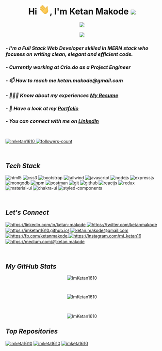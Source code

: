 
<!----------------------------------- Heading Section ------------------------------------>
<h1 align="center">
    Hi
    <img src="https://raw.githubusercontent.com/ABSphreak/ABSphreak/master/gifs/Hi.gif" width="35">,
    I'm Ketan Makode
   <img src="https://avatars.githubusercontent.com/u/62344326?v=4" width="35" >
</h1>
<p align="center"><img src="https://readme-typing-svg.herokuapp.com?font=times+new+roman&size=18&duration=4000&color=2691F7&lines=-+I'm+a+Full+Stack+Web+Developer+skilled+in+MERN+stack;-+I+focus+on+writing+clean,+elegant+and+efficient+code;-+I+enjoy+learning+new+things" style="margin: auto;"></p>
<p align="center" >
    
<img  height = "200" src="https://camo.githubusercontent.com/7de37139d0b4c1ce40865e799b446c0e963a3dd8fb68d239707237c40604fa3d/68747470733a2f2f63646e2e6472696262626c652e636f6d2f75736572732f3733303730332f73637265656e73686f74732f363538313234332f6176656e746f2e676966">
</p>

<!----------------------------------- About Section ------------------------------------>

<h3>
    <i>- I'm a Full Stack Web Developer skilled in MERN stack who focuses on writing clean, elegant and efficient code.</i>
</h3>

<h3>
    <i>- Currently working at Crio.do as a Project Engineer</i>
</h3>
<h3>
    <i>- 📫 How to reach me ketan.makode@gmail.com</i>
</h3>

<h3>
    <i>- 👨🏻‍🎓 Know about my experiences <a href="https://drive.google.com/file/d/1FhhB5KYR4v8UDr8oqTEpeqzDlocLMsCI/view?usp=sharing" target="_blank">My Resume</a></i>
</h3>

<h3>
    <i>- 💬 Have a look at my <a href="https://imketan1610.github.io/" target="_blank">Portfolio</a></i>
</h3>

<h3>
    <i>-  You can connect with me on <a href="https://www.linkedin.com/in/ketan-makode/" target="_blank">LinkedIn</a></i>
</h3>
<br>


<!----------------------------------- Profile View Section ------------------------------------>

<p align="left">
    <a href="https://github.com/imketan1610">
        <img src="https://komarev.com/ghpvc/?username=imketan1610&label=Profile%20views&color=0e75b6&style=flat" alt="imketan1610" />
    </a>
    <a href="https://github.com/imketan1610?tab=followers">
        <img src="https://img.shields.io/github/followers/imketan1610?label=Followers&style=social" alt="followers-count">
    </a>
</p>
<br>

<!----------------------------------- Tech Stack Section ------------------------------------>


<h2><i>Tech Stack</i></h2>

<p>
    <img src="https://img.shields.io/badge/HTML5-E34F26?style=for-the-badge&logo=html5&logoColor=white" alt="html5" />
    <img src="https://img.shields.io/badge/CSS3-1572B6?style=for-the-badge&logo=css3&logoColor=white" alt="css3" />
    <img src="https://img.shields.io/badge/Bootstrap-563D7C?style=for-the-badge&logo=bootstrap&logoColor=white" alt="bootstrap" />
    <img src="https://img.shields.io/badge/Tailwind_CSS-38B2AC?style=for-the-badge&logo=tailwind-css&logoColor=white" alt="tailwind" />
    <img src="https://img.shields.io/badge/JavaScript-323330?style=for-the-badge&logo=javascript&logoColor=F7DF1E" alt="javascript" />
    <img src="https://img.shields.io/badge/Node.js-339933?style=for-the-badge&logo=nodedotjs&logoColor=white" alt="nodejs" />
    <img src="https://img.shields.io/badge/Express.js-000000?style=for-the-badge&logo=express&logoColor=white" alt="expressjs" />
    <img src="https://img.shields.io/badge/MongoDB-4EA94B?style=for-the-badge&logo=mongodb&logoColor=white" alt="mongodb" />
    <img src="https://img.shields.io/badge/npm-CB3837?style=for-the-badge&logo=npm&logoColor=white" alt="npm" />
    <img src="https://img.shields.io/badge/Postman-FF6C37?style=for-the-badge&logo=Postman&logoColor=white" alt="postman" />
    <img src="https://img.shields.io/badge/Git-f44d27?style=for-the-badge&logo=git&logoColor=white" alt="git" />
    <img src="https://img.shields.io/badge/GitHub-100000?style=for-the-badge&logo=github&logoColor=white" alt="github" />
    <img src="https://img.shields.io/badge/React-20232A?style=for-the-badge&logo=react&logoColor=61DAFB" alt="reactjs" />
    <img src="https://img.shields.io/badge/Redux-593D88?style=for-the-badge&logo=redux&logoColor=white" alt="redux" />
    <img src="https://img.shields.io/badge/Material%20UI-007FFF?style=for-the-badge&logo=mui&logoColor=white" alt="material-ui" />
    <img src="https://img.shields.io/badge/Chakra%20UI-3bc7bd?style=for-the-badge&logo=chakraui&logoColor=white" alt="chakra-ui" />
    <img src="https://img.shields.io/badge/styled--components-DB7093?style=for-the-badge&logo=styled-components&logoColor=white" alt="styled-components" />
</p>
<br>



<!----------------------------------- Social Media Links Section ------------------------------------>

<h2><i>Let's Connect</i></h2>


<p align="left">
    <a href="https://linkedin.com/in/ketan-makode">
        <img align="center" src="https://img.shields.io/badge/LinkedIn-0077B5?style=for-the-badge&logo=linkedin&logoColor=white" alt="https://linkedin.com/in/ketan-makode" />
    </a>
    <a href="https://twitter.com/ketanmakode">
        <img align="center" src="https://img.shields.io/badge/Twitter-1DA1F2?style=for-the-badge&logo=twitter&logoColor=white" alt="https://twitter.com/ketanmakode" />
    </a>
    <a href="https://imketan1610.github.io/">
        <img align="center" src="https://img.shields.io/badge/Portfolio-18A303?style=for-the-badge&logo=ionic&logoColor=white" alt="https://imketan1610.github.io/" />
    </a>
    <a title="ketan.makode@gmail.com" href="mailto:ketan.makode@gmail.com">
        <img align="center" src="https://img.shields.io/badge/Gmail-D14836?style=for-the-badge&logo=gmail&logoColor=white" alt="ketan.makode@gmail.com" />
    </a>
 <a href="https://fb.com/ketanmakode">
        <img align="center" src="https://img.shields.io/badge/facebook-blue?style=for-the-badge&logo=facebook" alt="https://fb.com/ketanmakode" />
    </a>
     <a href="https://instagram.com/mi_ketan16">
        <img align="center" src="https://img.shields.io/badge/instagram-pink?style=for-the-badge&logo=instagram" alt="https://instagram.com/mi_ketan16" />
    </a>
   
 <a href="https://medium.com/@ketan.makode">
        <img align="center" src="https://img.shields.io/badge/medium-grey?style=for-the-badge&logo=medium" alt="https://medium.com/@ketan.makode" />
    </a>
</p>
<br>

<!----------------------------------- GitHub Stats Section ------------------------------------>

<h2><i>My GitHub Stats</i></h2>

<p align="center">
    <img  src="https://github-readme-stats.vercel.app/api?username=imketan1610&show_icons=true&include_all_commits=true&count_private=true&hide=issues,contribs&border_radius=10&locale=en&theme=dark&layout=compact" alt="ImKetan1610" height="150"  />
    </p>
    <br />
    <p align="center">
    <img src="https://github-readme-stats.vercel.app/api/top-langs/?username=imketan1610&layout=compact&border_radius=10&theme=dark&show_icons=true" alt="ImKetan1610" width= "50%" height="150"/>
</p>
<br>
<p align="center">
     <img align="center" src="https://github-readme-streak-stats.herokuapp.com/?user=imketan1610&theme=dark&border_radius=10" alt="ImKetan1610" height="150"  />
     </p>

<h2><i>Top Repositories</i></h2>
<p>
    <a href="https://github.com/ImKetan1610/Quiz-App">
        <img align="center" src="https://github-readme-stats.vercel.app/api/pin/?username=imketan1610&repo=Quiz-App&locale=en&border_radius=0&theme=dark" alt="imketa1610" />
    </a>
    <a href="https://github.com/ImKetan1610/story-veiwer">
        <img align="center" src="https://github-readme-stats.vercel.app/api/pin/?username=imketan1610&repo=story-veiwer&locale=en&border_radius=0&theme=dark" alt="imketa1610" />
    </a>
    <a href="https://github.com/ImKetan1610/ImKetan1610.github.io">
        <img align="center" src="https://github-readme-stats.vercel.app/api/pin/?username=imketan1610&repo=ImKetan1610.github.io&locale=en&border_radius=0&theme=dark" alt="imketa1610" />
    </a>
</p>
